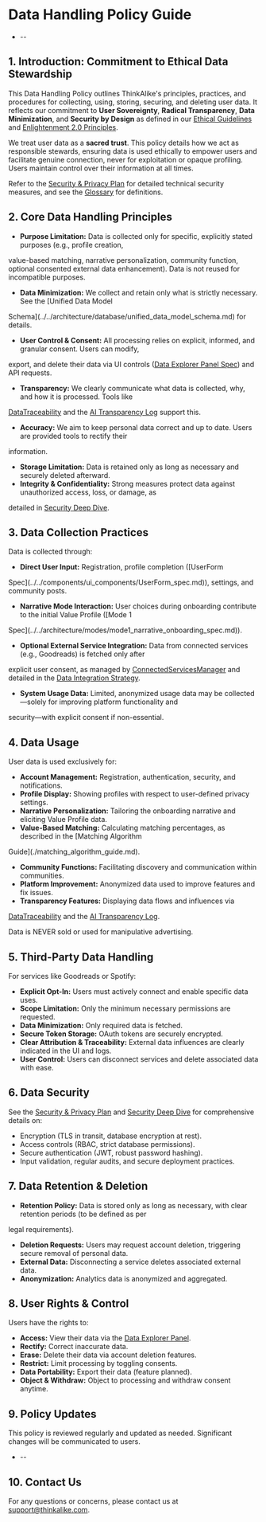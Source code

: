 <!-- filepath: c:\--ThinkAlike--\docs\guides\developer_guides\data_handling_policy_guide.md -->

# Data Handling Policy Guide

* --

## 1. Introduction: Commitment to Ethical Data Stewardship

This Data Handling Policy outlines ThinkAlike's principles, practices, and procedures for collecting, using, storing,
securing, and deleting user data. It reflects our commitment to **User Sovereignty**, **Radical Transparency**, **Data
Minimization**, and **Security by Design** as defined in our [Ethical
Guidelines](../../core/ethics/ethical_guidelines.md) and [Enlightenment 2.0
Principles](../../core/enlightenment_2_0/enlightenment_2_0_principles.md).

We treat user data as a **sacred trust**. This policy details how we act as responsible stewards, ensuring data is used
ethically to empower users and facilitate genuine connection, never for exploitation or opaque profiling. Users maintain
control over their information at all times.

Refer to the [Security & Privacy Plan](../../architecture/security/security_and_privacy_plan.md) for detailed technical
security measures, and see the [Glossary](../../core/glossary.md) for definitions.

## 2. Core Data Handling Principles

*   **Purpose Limitation:** Data is collected only for specific, explicitly stated purposes (e.g., profile creation,

value-based matching, narrative personalization, community function, optional consented external data enhancement). Data
is not reused for incompatible purposes.

*   **Data Minimization:** We collect and retain only what is strictly necessary. See the [Unified Data Model

Schema](../../architecture/database/unified_data_model_schema.md) for details.

*   **User Control & Consent:** All processing relies on explicit, informed, and granular consent. Users can modify,

export, and delete their data via UI controls ([Data Explorer Panel
Spec](../../components/ui_components/data_explorer_panel_spec.md)) and API requests.

*   **Transparency:** We clearly communicate what data is collected, why, and how it is processed. Tools like

[DataTraceability](../../components/ui_components/data_traceability.md) and the [AI Transparency
Log](./ai/ai_transparency_log.md) support this.

*   **Accuracy:** We aim to keep personal data correct and up to date. Users are provided tools to rectify their

information.

*   **Storage Limitation:** Data is retained only as long as necessary and securely deleted afterward.
*   **Integrity & Confidentiality:** Strong measures protect data against unauthorized access, loss, or damage, as

detailed in [Security Deep Dive](../../architecture/security/security_deep_dive.md).

## 3. Data Collection Practices

Data is collected through:

* **Direct User Input:** Registration, profile completion ([UserForm

Spec](../../components/ui_components/UserForm_spec.md)), settings, and community posts.

* **Narrative Mode Interaction:** User choices during onboarding contribute to the initial Value Profile ([Mode 1

Spec](../../architecture/modes/mode1_narrative_onboarding_spec.md)).

* **Optional External Service Integration:** Data from connected services (e.g., Goodreads) is fetched only after

explicit user consent, as managed by
[ConnectedServicesManager](../../components/ui_components/connected_services_manager_spec.md) and detailed in the [Data
Integration Strategy](../../architecture/data_integration_strategy.md).

* **System Usage Data:** Limited, anonymized usage data may be collected—solely for improving platform functionality and

security—with explicit consent if non-essential.

## 4. Data Usage

User data is used exclusively for:

* **Account Management:** Registration, authentication, security, and notifications.
* **Profile Display:** Showing profiles with respect to user-defined privacy settings.
* **Narrative Personalization:** Tailoring the onboarding narrative and eliciting Value Profile data.
* **Value-Based Matching:** Calculating matching percentages, as described in the [Matching Algorithm

Guide](./matching_algorithm_guide.md).

* **Community Functions:** Facilitating discovery and communication within communities.
* **Platform Improvement:** Anonymized data used to improve features and fix issues.
* **Transparency Features:** Displaying data flows and influences via

[DataTraceability](../../components/ui_components/data_traceability.md) and the [AI Transparency
Log](./ai/ai_transparency_log.md).

Data is NEVER sold or used for manipulative advertising.

## 5. Third-Party Data Handling

For services like Goodreads or Spotify:

* **Explicit Opt-In:** Users must actively connect and enable specific data uses.
* **Scope Limitation:** Only the minimum necessary permissions are requested.
* **Data Minimization:** Only required data is fetched.
* **Secure Token Storage:** OAuth tokens are securely encrypted.
* **Clear Attribution & Traceability:** External data influences are clearly indicated in the UI and logs.
* **User Control:** Users can disconnect services and delete associated data with ease.

## 6. Data Security

See the [Security & Privacy Plan](../../architecture/security/security_and_privacy_plan.md) and [Security Deep
Dive](../../architecture/security/security_deep_dive.md) for comprehensive details on:

* Encryption (TLS in transit, database encryption at rest).
* Access controls (RBAC, strict database permissions).
* Secure authentication (JWT, robust password hashing).
* Input validation, regular audits, and secure deployment practices.

## 7. Data Retention & Deletion

* **Retention Policy:** Data is stored only as long as necessary, with clear retention periods (to be defined as per

legal requirements).

* **Deletion Requests:** Users may request account deletion, triggering secure removal of personal data.
* **External Data:** Disconnecting a service deletes associated external data.
* **Anonymization:** Analytics data is anonymized and aggregated.

## 8. User Rights & Control

Users have the rights to:

* **Access:** View their data via the [Data Explorer Panel](../../components/ui_components/data_explorer_panel_spec.md).
* **Rectify:** Correct inaccurate data.
* **Erase:** Delete their data via account deletion features.
* **Restrict:** Limit processing by toggling consents.
* **Data Portability:** Export their data (feature planned).
* **Object & Withdraw:** Object to processing and withdraw consent anytime.

## 9. Policy Updates

This policy is reviewed regularly and updated as needed. Significant changes will be communicated to users.

* --

## 10. Contact Us

For any questions or concerns, please contact us at [support@thinkalike.com](mailto:support@thinkalike.com).
